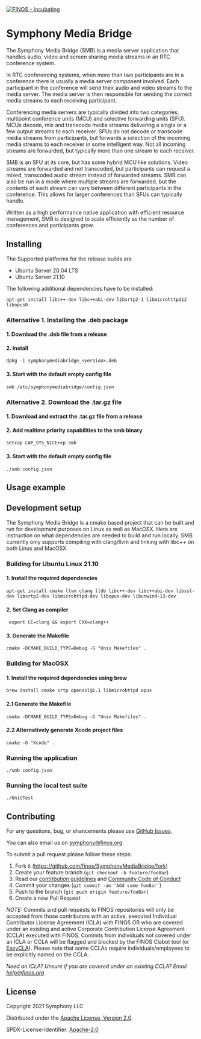 [![FINOS - Incubating](https://cdn.jsdelivr.net/gh/finos/contrib-toolbox@master/images/badge-incubating.svg)](https://finosfoundation.atlassian.net/wiki/display/FINOS/Incubating)

# Symphony Media Bridge

The Symphony Media Bridge (SMB) is a media server application that handles audio, video and screen sharing media streams in an RTC conference system.

In RTC conferencing systems, when more than two participants are in a conference there is usually a media server component involved. Each participant in the conference will send their audio and video streams to the media server. The media server is then responsible for sending the correct media streams to each receiving participant.

Conferencing media servers are typically divided into two categories, multipoint conference units (MCU) and selective forwarding units (SFU).
 MCUs decode, mix and transcode media streams delivering a single or a few output streams to each receiver. SFUs do not decode or transcode media streams from participants, but forwards a selection of the incoming media streams to each receiver in some intelligent way. Not all incoming streams are forwarded, but typically more than one stream to each receiver.

SMB is an SFU at its core, but has some hybrid MCU like solutions. Video streams are forwarded and not transcoded, but participants can request a mixed, transcoded audio stream instead of forwarded streams. SMB can also be run in a mode where multiple streams are forwarded, but the contents of each stream can vary between different participants in the conference. This allows for larger conferences than SFUs can typically handle.

Written as a high performance native application with efficient resource management, SMB is designed to scale efficiently as the number of conferences and participants grow.

## Installing

The Supported platforms for the release builds are
- Ubuntu Server 20.04 LTS
- Ubuntu Server 21.10

The following additional dependencies have to be installed:

```apt-get install libc++-dev libc++abi-dev libsrtp2-1 libmicrohttpd12 libopus0```

### Alternative 1. Installing the .deb package

#### 1. Download the .deb file from a release

#### 2. Install

```dpkg -i symphonymediabridge_<version>.deb```

#### 3. Start with the default empty config file

```smb /etc/symphonymediabridge/config.json```

### Alternative 2. Download the .tar.gz file 

#### 1. Download and extract the .tar.gz file from a release

#### 2. Add realtime priority capabilities to the smb binary

```setcap CAP_SYS_NICE+ep smb```

#### 3. Start with the default empty config file

```./smb config.json```


## Usage example

## Development setup

The Symphony Media Bridge is a cmake based project that can be built and run for development purposes on Linux as well as MacOSX. Here are instruction on what dependencies are needed to build and run locally. SMB currently only supports compiling with clang/llvm and linking with libc++ on both Linux and MacOSX.

### Building for Ubuntu Linux 21.10

#### 1. Install the required dependencies

```apt-get install cmake llvm clang lldb libc++-dev libc++abi-dev libssl-dev libsrtp2-dev libmicrohttpd-dev libopus-dev libunwind-13-dev```

#### 2. Set Clang as compiler

``` export CC=clang && export CXX=clang++```

#### 3. Generate the Makefile

```cmake -DCMAKE_BUILD_TYPE=Debug -G "Unix Makefiles" .```


### Building for MacOSX

#### 1. Install the required dependencies using brew

```brew install cmake srtp openssl@1.1 libmicrohttpd opus```

#### 2.1 Generate the Makefile

```cmake -DCMAKE_BUILD_TYPE=Debug -G "Unix Makefiles" .```

#### 2.2 Alternatively generate Xcode project files

```cmake -G "Xcode" .```

### Running the application

``` ./smb config.json ```

### Running the local test suite
```./UnitTest```

## Contributing

For any questions, bug, or ehancements please use [GitHub Issues](https://github.com/finos/SymphonyMediaBridge/issues).

You can also email us on [symphony@finos.org](mailto:symphony@finos.org).

To submit a pull request please follow these steps:
1. Fork it (<https://github.com/finos/SymphonyMediaBridge/fork>)
2. Create your feature branch (`git checkout -b feature/fooBar`)
3. Read our [contribution guidelines](.github/CONTRIBUTING.md) and [Community Code of Conduct](https://www.finos.org/code-of-conduct)
4. Commit your changes (`git commit -am 'Add some fooBar'`)
5. Push to the branch (`git push origin feature/fooBar`)
6. Create a new Pull Request

_NOTE:_ Commits and pull requests to FINOS repositories will only be accepted from those contributors with an active, executed Individual Contributor License Agreement (ICLA) with FINOS OR who are covered under an existing and active Corporate Contribution License Agreement (CCLA) executed with FINOS. Commits from individuals not covered under an ICLA or CCLA will be flagged and blocked by the FINOS Clabot tool (or [EasyCLA](https://github.com/finos/community/blob/master/governance/Software-Projects/EasyCLA.md)). Please note that some CCLAs require individuals/employees to be explicitly named on the CCLA.

*Need an ICLA? Unsure if you are covered under an existing CCLA? Email [help@finos.org](mailto:help@finos.org)*


## License

Copyright 2021 Symphony LLC

Distributed under the [Apache License, Version 2.0](http://www.apache.org/licenses/LICENSE-2.0).

SPDX-License-Identifier: [Apache-2.0](https://spdx.org/licenses/Apache-2.0)
